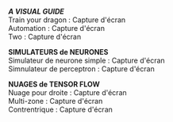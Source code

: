 ***A VISUAL GUIDE***  
Train your dragon : Capture d'écran  
Automation : Capture d'écran  
Two : Capture d'écran  

**SIMULATEURS de NEURONES**  
Simulateur de neurone simple : Capture d'écran  
Simnulateur de perceptron : Capture d'écran  

**NUAGES de TENSOR FLOW**  
Nuage pour droite : Capture d'écran  
Multi-zone : Capture d'écran  
Contrentrique : Capture d'écran  
